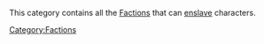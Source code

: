 This category contains all the [Factions](Factions.md "wikilink") that can
[enslave](Slavery.md "wikilink") characters.

[Category:Factions](Category:Factions "wikilink")